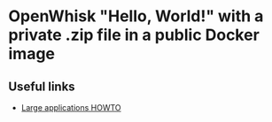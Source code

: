 # OpenWhisk "Hello, World!" with a private .zip file in a public Docker image

## Useful links
* [Large applications HOWTO](http://jamesthom.as/blog/2017/08/04/large-applications-on-openwhisk)
